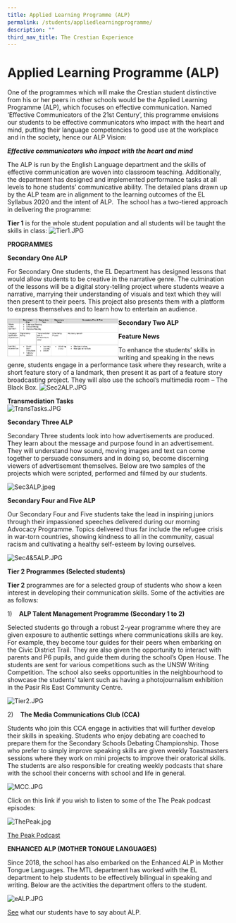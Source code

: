 ```yaml
---
title: Applied Learning Programme (ALP)
permalink: /students/appliedlearningprogramme/
description: ""
third_nav_title: The Crestian Experience
---
```

Applied Learning Programme (ALP)
==============================
One of the programmes which will make the Crestian student distinctive from his or her peers in other schools would be the Applied Learning Programme (ALP), which focuses on effective communication. Named ‘Effective Communicators of the 21st Century’, this programme envisions our students to be effective communicators who impact with the heart and mind, putting their language competencies to good use at the workplace and in the society, hence our ALP Vision:&nbsp; 

_**Effective communicators who impact with the heart and mind**_

The ALP is run by the English Language department and the skills of effective communication are woven into classroom teaching. Additionally, the department has designed and implemented performance tasks at all levels to hone students’ communicative ability. The detailed plans drawn up by the ALP team are in alignment to the learning outcomes of the EL Syllabus 2020 and the intent of ALP.&nbsp; The school has a two-tiered approach in delivering the programme:

  

**Tier 1**&nbsp;is for the whole student population and all students will be taught the skills in class:
![Tier1.JPG](https://prcss.moe.edu.sg/qql/slot/u200/e-OpenHouse%202020/Tier1.JPG)

  

**PROGRAMMES**

**Secondary One ALP**

For Secondary One students, the EL Department has designed lessons that would allow students to be creative in the narrative genre. The culmination of the lessons will be a digital story-telling project where students weave a narrative, marrying their understanding of visuals and text which they will then present to their peers. This project also presents them with a platform to express themselves and to learn how to entertain an audience.

<div>
<img style="width:50%; float:left;" src="/images/ALP/1%20tier1.jpg">

  

**Secondary Two ALP**

**Feature News**

To enhance the students’ skills in writing and speaking in the news genre, students engage in a performance task where they research, write a short feature story of a landmark, then present it as part of a feature story broadcasting project. They will also use the school’s multimedia room – The Black Box.
![Sec2ALP.JPG](https://prcss.moe.edu.sg/qql/slot/u200/e-OpenHouse%202020/Sec2ALP.JPG)

**Transmediation Tasks**  
![TransTasks.JPG](https://prcss.moe.edu.sg/qql/slot/u200/e-OpenHouse%202020/TransTasks.JPG)

  

**Secondary Three ALP**

Secondary Three students look into how advertisements are produced. They learn about the message and purpose found in an advertisement. They will understand how sound, moving images and text can come together to persuade consumers and in doing so, become discerning viewers of advertisement themselves. Below are two samples of the projects which were scripted, performed and filmed by our students.

  

![Sec3ALP.jpeg](https://prcss.moe.edu.sg/qql/slot/u200/e-OpenHouse%202020/Sec3ALP.JPG)  

**Secondary Four and Five ALP**  

Our Secondary Four and Five students take the lead in inspiring juniors through their impassioned speeches delivered during our morning Advocacy Programme. Topics delivered thus far include the refugee crisis in war-torn countries, showing kindness to all in the community, casual racism and cultivating a healthy self-esteem by loving ourselves.

  

![Sec4&amp;5ALP.JPG](https://prcss.moe.edu.sg/qql/slot/u200/e-OpenHouse%202020/Sec4&amp;5ALP.JPG)

**Tier 2 Programmes (Selected students)**

**Tier 2**&nbsp;programmes are for a selected group of students who show a keen interest in developing their communication skills. Some of the activities are as follows:  

  

1)&nbsp;&nbsp; &nbsp;**ALP Talent Management Programme (Secondary 1 to 2)**

  

Selected students go through a robust 2-year programme where they are given exposure to authentic settings where communications skills are key. For example, they become tour guides for their peers when embarking on the Civic District Trail. They are also given the opportunity to interact with parents and P6 pupils, and guide them during the school’s Open House. The students are sent for various competitions such as the UNSW Writing Competition. The school also seeks opportunities in the neighbourhood to showcase the students’ talent such as having a photojournalism exhibition in the Pasir Ris East Community Centre.

  

![Tier2.JPG](https://prcss.moe.edu.sg/qql/slot/u200/e-OpenHouse%202020/Tier2.JPG)

  

2)&nbsp;&nbsp; &nbsp;**The Media Communications Club (CCA)**

  

Students who join this CCA engage in activities that will further develop their skills in speaking. Students who enjoy debating are coached to prepare them for the Secondary Schools Debating Championship. Those who prefer to simply improve speaking skills are given weekly Toastmasters sessions where they work on mini projects to improve their oratorical skills. The students are also responsible for creating weekly podcasts that share with the school their concerns with school and life in general.

  

![MCC.JPG](https://prcss.moe.edu.sg/qql/slot/u200/e-OpenHouse%202020/MCC.JPG)  

Click on this link if you wish to listen to some of the The Peak podcast episodes:

  

![ThePeak.jpg](https://prcss.moe.edu.sg/qql/slot/u200/e-OpenHouse%202020/ThePeak.jpg)

[The Peak Podcast](http://gg.gg/thepeak)

  

  

  

  

  

  

  

  

  

**ENHANCED ALP (MOTHER TONGUE LANGUAGES)**  

  

Since 2018, the school has also embarked on the Enhanced ALP in Mother Tongue Languages. The MTL department has worked with the EL department to help students to be effectively bilingual in speaking and writing. Below are the activities the department offers to the student.

  

![eALP.JPG](https://prcss.moe.edu.sg/qql/slot/u200/e-OpenHouse%202020/eALP.JPG)

  

[See](http://gg.gg/prcss-alp)&nbsp;what our students have to say about ALP.</div>